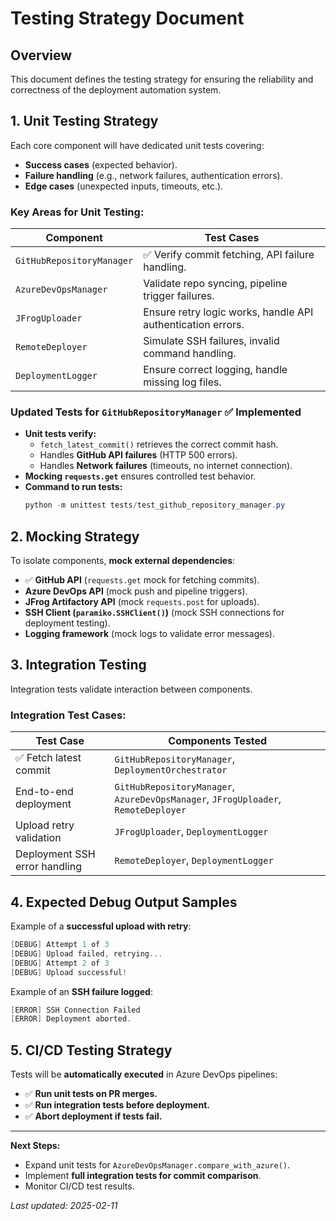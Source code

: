 # **Testing Strategy Document**

## **Overview**
This document defines the testing strategy for ensuring the reliability and correctness of the deployment automation system.

## **1. Unit Testing Strategy**
Each core component will have dedicated unit tests covering:
- **Success cases** (expected behavior).
- **Failure handling** (e.g., network failures, authentication errors).
- **Edge cases** (unexpected inputs, timeouts, etc.).

### **Key Areas for Unit Testing:**
| Component | Test Cases |
|-----------|-----------|
| `GitHubRepositoryManager` | ✅ Verify commit fetching, API failure handling. |
| `AzureDevOpsManager` | Validate repo syncing, pipeline trigger failures. |
| `JFrogUploader` | Ensure retry logic works, handle API authentication errors. |
| `RemoteDeployer` | Simulate SSH failures, invalid command handling. |
| `DeploymentLogger` | Ensure correct logging, handle missing log files. |

### **Updated Tests for `GitHubRepositoryManager`** ✅ Implemented
- **Unit tests verify:**
  - `fetch_latest_commit()` retrieves the correct commit hash.
  - Handles **GitHub API failures** (HTTP 500 errors).
  - Handles **Network failures** (timeouts, no internet connection).
- **Mocking `requests.get`** ensures controlled test behavior.
- **Command to run tests:**
  ```powershell
  python -m unittest tests/test_github_repository_manager.py
  ```

## **2. Mocking Strategy**
To isolate components, **mock external dependencies**:
- ✅ **GitHub API** (`requests.get` mock for fetching commits).
- **Azure DevOps API** (mock push and pipeline triggers).
- **JFrog Artifactory API** (mock `requests.post` for uploads).
- **SSH Client (`paramiko.SSHClient()`)** (mock SSH connections for deployment testing).
- **Logging framework** (mock logs to validate error messages).

## **3. Integration Testing**
Integration tests validate interaction between components.

### **Integration Test Cases:**
| Test Case | Components Tested |
|-----------|------------------|
| ✅ Fetch latest commit | `GitHubRepositoryManager`, `DeploymentOrchestrator` |
| End-to-end deployment | `GitHubRepositoryManager`, `AzureDevOpsManager`, `JFrogUploader`, `RemoteDeployer` |
| Upload retry validation | `JFrogUploader`, `DeploymentLogger` |
| Deployment SSH error handling | `RemoteDeployer`, `DeploymentLogger` |

## **4. Expected Debug Output Samples**
Example of a **successful upload with retry**:
```powershell
[DEBUG] Attempt 1 of 3
[DEBUG] Upload failed, retrying...
[DEBUG] Attempt 2 of 3
[DEBUG] Upload successful!
```

Example of an **SSH failure logged**:
```powershell
[ERROR] SSH Connection Failed
[ERROR] Deployment aborted.
```

## **5. CI/CD Testing Strategy**
Tests will be **automatically executed** in Azure DevOps pipelines:
- ✅ **Run unit tests on PR merges.**
- ✅ **Run integration tests before deployment.**
- ✅ **Abort deployment if tests fail.**

---
**Next Steps:**
- Expand unit tests for `AzureDevOpsManager.compare_with_azure()`.
- Implement **full integration tests for commit comparison**.
- Monitor CI/CD test results.

_Last updated: 2025-02-11_
